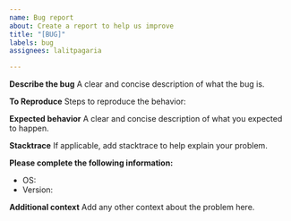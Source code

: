 ```yaml
---
name: Bug report
about: Create a report to help us improve
title: "[BUG]"
labels: bug
assignees: lalitpagaria

---
```


**Describe the bug**
A clear and concise description of what the bug is.

**To Reproduce**
Steps to reproduce the behavior:

**Expected behavior**
A clear and concise description of what you expected to happen.

**Stacktrace**
If applicable, add stacktrace to help explain your problem.

**Please complete the following information:**
 - OS:
 - Version:

**Additional context**
Add any other context about the problem here.
